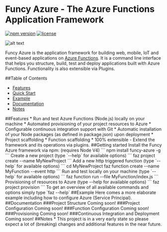 # Funcy Azure - The Azure Functions Application Framework
[![npm version](https://badge.fury.io/js/funcy-azure.svg)](https://badge.fury.io/js/funcy-azure)
[![license](https://img.shields.io/github/license/mashape/apistatus.svg?maxAge=2592000)]()

![alt text](https://azurenewsexplorer.blob.core.windows.net/funcyazure/funcyazure-logo.png)

Funcy Azure is the application framework for building web, 
mobile, IoT and event-based applications on [Azure Functions](https://functions.azure.com). 
It is a command line interface that helps you structure, build, test and deploy 
applications built with Azure Functions. Functionality is also extensible via Plugins.

##Table of Contents
* <a href="#features">Features</a>
* <a href="#quickstart">Quick Start</a>
* <a href="#example">Example</a>
* <a href="#documentation">Documentation</a>
* <a href="#notes">Notes</a>

<a name="features"/>
##Features
* Run and test Azure Functions (Node.js) locally on your machine
* Automated provisioning of your project resources to Azure
* Configurable continuous integration support with Git
* Automatic installation of your Node packages (as defined in package.json) upon deployment   
* Project scaffolding
* Function scaffolding
* 100% extensible - Extend the framework and its operations via plugins. 

<a name="quickstart"/>
##Getting started
Install the Funcy Azure framework via npm: (requires Node V4)
```
npm install funcy-azure -g
```
Create a new project (type `--help` for available options)
```
faz project create --name MyNewProject
```
Add a new http triggered function (type `--help` for available options)
```
cd MyNewProject
faz function create --name MyFunction --event http
```
Run and test locally on your machine (type `--help` for available options)
```
faz function run --file MyFunction/index.js
```
Provisioning of resources to Azure (type --help for available options)
```
faz project provision 
```
To get an overview of all available commands and options simply type `faz --help`

<a name="example"/>
##Example
Here comes a more elaborate example including how to configure Azure (Service Principal).

<a name="documentation"/>
##Documentation
###Project Structure
Coming soon!
###Project Configuration
Coming soon!
###Function Configuration
Coming soon!
###Provisioning
Coming soon! 
###Continuous Integration and Deployment
Coming soon!

<a name="notes"/>
##Notes
* This project is in a very early state so please expect a lot of (breaking) changes and additional features in the near future. 
